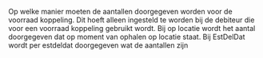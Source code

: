 Op welke manier moeten de aantallen doorgegeven worden voor de voorraad koppeling. Dit hoeft alleen ingesteld te worden bij de debiteur die voor een voorraad koppeling gebruikt wordt. Bij op locatie wordt het aantal doorgegeven dat op moment van ophalen op locatie staat. Bij EstDelDat wordt per estdeldat doorgegeven wat de aantallen zijn